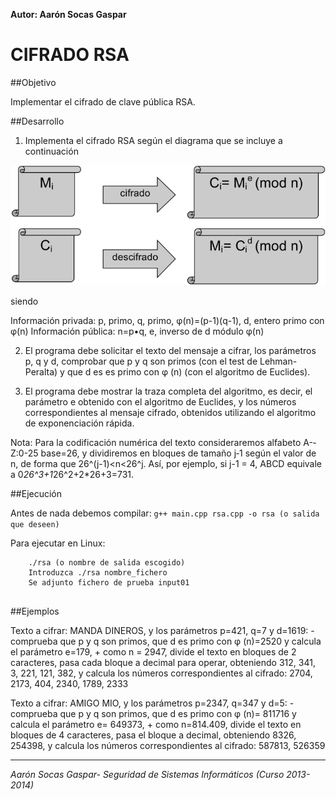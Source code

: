 **Autor: Aarón Socas Gaspar**

# CIFRADO RSA

##Objetivo

Implementar el cifrado de clave pública RSA.

##Desarrollo

1. Implementa el cifrado RSA según el diagrama que se incluye a continuación

![Tabla](images/tabla.png)

siendo

Información privada: p, primo, q, primo, φ(n)=(p-1)(q-1), d, entero primo con φ(n)
Información pública: n=p•q, e, inverso de d módulo φ(n)

2. El programa debe solicitar el texto del mensaje a cifrar, los parámetros p, q y d, comprobar que p y q son primos (con el test de Lehman-Peralta) y que d es es primo con φ (n) (con el algoritmo de Euclides).

3. El programa debe mostrar la traza completa del algoritmo, es decir, el parámetro e obtenido con el algoritmo de Euclides, y los números correspondientes al mensaje cifrado, obtenidos utilizando el algoritmo de exponenciación rápida.

Nota: Para la codificación numérica del texto consideraremos alfabeto A-­Z:0-­25 base=26, y dividiremos en bloques de tamaño j­‐1 según el valor de n, de forma que 26^(j-­1)<n<26^j.
Así, por ejemplo, si j-1 = 4, ABCD equivale a 0*26^3+1*26^2+2*26+3=731.


##Ejecución

Antes de nada debemos compilar:
`
    g++ main.cpp rsa.cpp -o rsa (o salida que deseen)
`

Para ejecutar en Linux:
```
    ./rsa (o nombre de salida escogido)
    Introduzca ./rsa nombre_fichero
    Se adjunto fichero de prueba input01
    
```

##Ejemplos

Texto a cifrar: MANDA DINEROS, y los parámetros p=421, q=7 y d=1619:
    - comprueba que p y q son primos, que d es primo con φ (n)=2520 y calcula el parámetro e=179,
    + como n = 2947, divide el texto en bloques de 2 caracteres, pasa cada bloque a decimal para operar, obteniendo 312, 341, 3, 221, 121, 382, y calcula los números correspondientes al cifrado: 2704, 2173, 404, 2340, 1789, 2333

Texto a cifrar: AMIGO MIO, y los parámetros p=2347, q=347 y d=5:
    - comprueba que p y q son primos, que d es primo con φ (n)= 811716 y calcula el parámetro e= 649373,
    + como n=814.409, divide el texto en bloques de 4 caracteres, pasa el bloque a decimal, obteniendo 8326, 254398, y calcula los números correspondientes al cifrado: 587813, 526359

    
--------------------------------------------------------------------------
*Aarón Socas Gaspar- Seguridad de Sistemas Informáticos (Curso 2013-2014)*